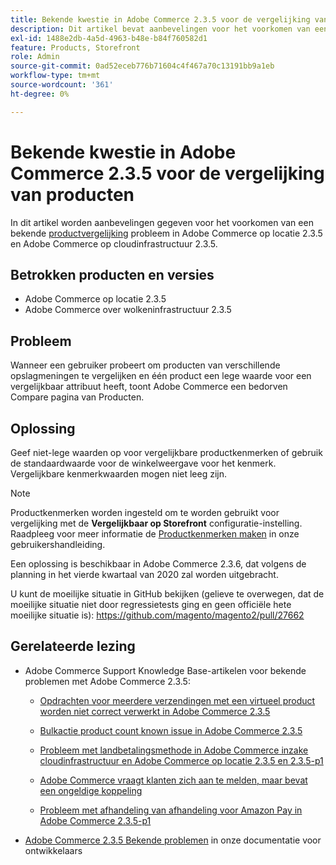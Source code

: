 ```yaml
---
title: Bekende kwestie in Adobe Commerce 2.3.5 voor de vergelijking van producten
description: Dit artikel bevat aanbevelingen voor het voorkomen van een bekend probleem met [productvergelijking] (https://docs.magento.com/user-guide/marketing/product-compare.html) in Adobe Commerce op locatie 2.3.5 en Adobe Commerce op cloudinfrastructuur 2.3.5.
exl-id: 1488e2db-4a5d-4963-b48e-b84f760582d1
feature: Products, Storefront
role: Admin
source-git-commit: 0ad52eceb776b71604c4f467a70c13191bb9a1eb
workflow-type: tm+mt
source-wordcount: '361'
ht-degree: 0%

---
```


# Bekende kwestie in Adobe Commerce 2.3.5 voor de vergelijking van producten

In dit artikel worden aanbevelingen gegeven voor het voorkomen van een bekende [productvergelijking](https://docs.magento.com/user-guide/marketing/product-compare.html) probleem in Adobe Commerce op locatie 2.3.5 en Adobe Commerce op cloudinfrastructuur 2.3.5.

## Betrokken producten en versies

* Adobe Commerce op locatie 2.3.5
* Adobe Commerce over wolkeninfrastructuur 2.3.5

## Probleem

Wanneer een gebruiker probeert om producten van verschillende opslagmeningen te vergelijken en één product een lege waarde voor een vergelijkbaar attribuut heeft, toont Adobe Commerce een bedorven Compare pagina van Producten.

## Oplossing

Geef niet-lege waarden op voor vergelijkbare productkenmerken of gebruik de standaardwaarde voor de winkelweergave voor het kenmerk. Vergelijkbare kenmerkwaarden mogen niet leeg zijn.

>[!NOTE]
>
>Productkenmerken worden ingesteld om te worden gebruikt voor vergelijking met de **Vergelijkbaar op Storefront** configuratie-instelling. Raadpleeg voor meer informatie de [Productkenmerken maken](https://docs.magento.com/user-guide/stores/attribute-product-create.html#step-4-describe-the-storefront-properties) in onze gebruikershandleiding.

Een oplossing is beschikbaar in Adobe Commerce 2.3.6, dat volgens de planning in het vierde kwartaal van 2020 zal worden uitgebracht.

U kunt de moeilijke situatie in GitHub bekijken (gelieve te overwegen, dat de moeilijke situatie niet door regressietests ging en geen officiële hete moeilijke situatie is): <https://github.com/magento/magento2/pull/27662>

## Gerelateerde lezing

<ul><li>Adobe Commerce Support Knowledge Base-artikelen voor bekende problemen met Adobe Commerce 2.3.5:<ul>
<li>
<p title="Opdrachten voor meerdere verzendingen met een virtueel product worden niet correct verwerkt in Adobe Commerce 2.3.5"><a href="/help/troubleshooting/miscellaneous/magento-2-3-5-known-issue-virtual-product-multi-ship-orders.md">Opdrachten voor meerdere verzendingen met een virtueel product worden niet correct verwerkt in Adobe Commerce 2.3.5</a></p>
</li>
<li><a href="/help/troubleshooting/miscellaneous/bulk-action-product-count-known-issue-in-magento-2-3-5.md">Bulkactie product count known issue in Adobe Commerce 2.3.5</a></li>
<li>
<p title="Probleem met landbetalingsmethode in Adobe Commerce inzake cloudinfrastructuur en Adobe Commerce op locatie 2.3.5 en 2.3.5-p1"><a href="/help/troubleshooting/known-issues-patches-attached/magento-2-3-5-2-3-5-p1-patch-country-payment-issue.md">Probleem met landbetalingsmethode in Adobe Commerce inzake cloudinfrastructuur en Adobe Commerce op locatie 2.3.5 en 2.3.5-p1</a></p>
</li>
<li>
<p title="Adobe Commerce vraagt klanten zich aan te melden, maar bevat een ongeldige koppeling"><a href="/help/troubleshooting/known-issues-patches-attached/magento-prompts-customers-log-in-invalid-link.md">Adobe Commerce vraagt klanten zich aan te melden, maar bevat een ongeldige koppeling</a></p>
</li>
<li>
<p title="Probleem met afhandeling van afhandeling voor Amazon Pay in Adobe Commerce 2.3.5-p1"><a href="/help/troubleshooting/payments/patch-for-amazon-pay-checkout-issue-in-magento-2-3-5-p1.md">Probleem met afhandeling van afhandeling voor Amazon Pay in Adobe Commerce 2.3.5-p1</a></p>
</li>
</ul>
</li><li><a href="https://devdocs.magento.com/guides/v2.3/release-notes/release-notes-2-3-5-commerce.html#known-issues">Adobe Commerce 2.3.5 Bekende problemen</a> in onze documentatie voor ontwikkelaars</li></ul>
